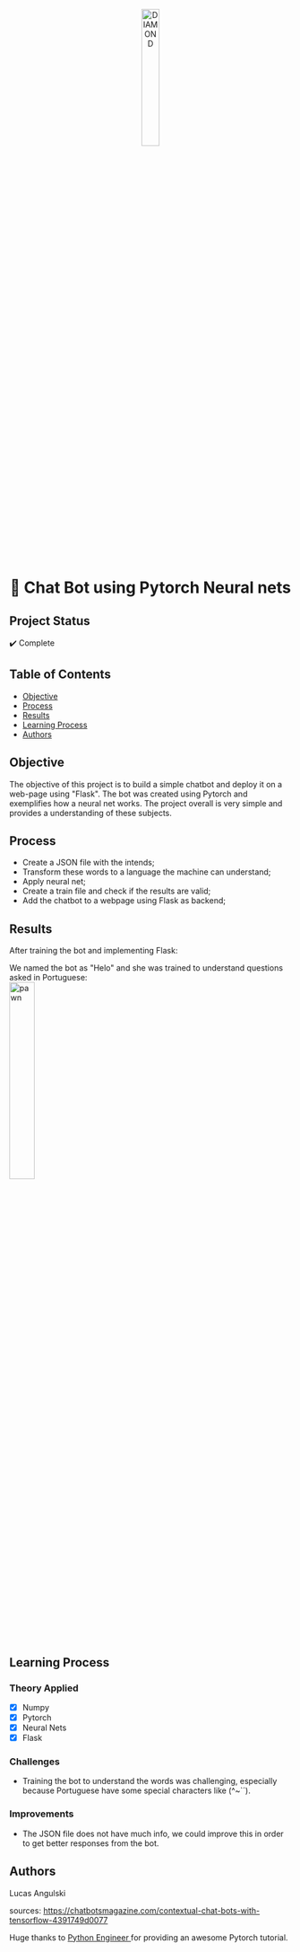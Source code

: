 

<p align="center"><a href="https://imgbb.com/"><img src="https://cdn-icons-png.flaticon.com/512/2040/2040946.png" alt="DIAMOND" width="25%" border="0"></a><br /></p>


<h1 align="center"> 🤖 Chat Bot using Pytorch Neural nets </h1>

## Project Status
:heavy_check_mark: Complete

## Table of Contents 
- [Objective](#objective)
- [Process](#Process)
- [Results](#Results)
- [Learning Process](#Learning-Process)
- [Authors](#Authors)

## Objective

The objective of this project is to build a simple chatbot and deploy it on a web-page using "Flask".
The bot was created using Pytorch and exemplifies how a neural net works. The project overall is very simple and provides a understanding of these subjects.




## Process
- Create a JSON file with the intends;
- Transform these words to a language the machine can understand;
- Apply neural net;
- Create a train file and check if the results are valid;
- Add the chatbot to a webpage using Flask as backend;


## Results
After training the bot and implementing Flask:


     
We named the bot as "Helo" and she was trained to understand questions asked in Portuguese:
<br>
<img src="https://user-images.githubusercontent.com/85833899/140935335-9855d0a5-4021-4fc4-ada1-34d26e4ff246.PNG" alt="pawn" width="30%" border="0">


## Learning Process

### Theory Applied
- [x] Numpy
- [x] Pytorch
- [x] Neural Nets
- [x] Flask

### Challenges
- Training the bot to understand the words was challenging, especially because Portuguese have some special characters like (^~`´).

### Improvements
 - The JSON file does not have much info, we could improve this in order to get better responses from the bot.
 

## Authors
Lucas Angulski <br>

  
  sources: https://chatbotsmagazine.com/contextual-chat-bots-with-tensorflow-4391749d0077
  
  Huge thanks to <a href="https://www.youtube.com/channel/UCbXgNpp0jedKWcQiULLbDTA" target='_blank'>Python Engineer </a> for providing an awesome Pytorch tutorial.
  

  
  

